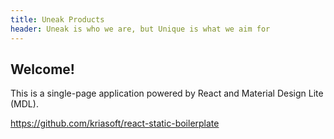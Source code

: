 ```yaml
---
title: Uneak Products
header: Uneak is who we are, but Unique is what we aim for
---
```


## Welcome!

This is a single-page application powered by React and Material Design Lite (MDL).

https://github.com/kriasoft/react-static-boilerplate
